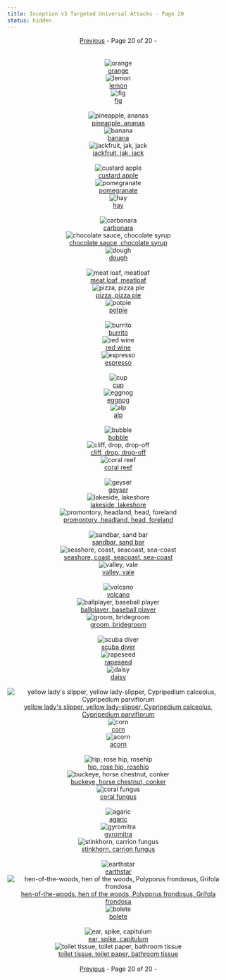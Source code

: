 ```yaml
---
title: Inception v3 Targeted Universal Attacks - Page 20
status: hidden
---
```

<center><a href="inception-v3-targeted-universal-attacks-page-19.html">Previous</a> - Page 20 of 20 - </center>
<br /><br /><div class="row">
<div id=950 class="col-md-4"><center>
<img src="/images/incv3_univ/950.png" alt="orange"" /><br />
<a href="#950">orange</a></center></div>
<div id=951 class="col-md-4"><center>
<img src="/images/incv3_univ/951.png" alt="lemon"" /><br />
<a href="#951">lemon</a></center></div>
<div id=952 class="col-md-4"><center>
<img src="/images/incv3_univ/952.png" alt="fig"" /><br />
<a href="#952">fig</a></center></div>
</div><br />
<div class="row">
<div id=953 class="col-md-4"><center>
<img src="/images/incv3_univ/953.png" alt="pineapple, ananas"" /><br />
<a href="#953">pineapple, ananas</a></center></div>
<div id=954 class="col-md-4"><center>
<img src="/images/incv3_univ/954.png" alt="banana"" /><br />
<a href="#954">banana</a></center></div>
<div id=955 class="col-md-4"><center>
<img src="/images/incv3_univ/955.png" alt="jackfruit, jak, jack"" /><br />
<a href="#955">jackfruit, jak, jack</a></center></div>
</div><br />
<div class="row">
<div id=956 class="col-md-4"><center>
<img src="/images/incv3_univ/956.png" alt="custard apple"" /><br />
<a href="#956">custard apple</a></center></div>
<div id=957 class="col-md-4"><center>
<img src="/images/incv3_univ/957.png" alt="pomegranate"" /><br />
<a href="#957">pomegranate</a></center></div>
<div id=958 class="col-md-4"><center>
<img src="/images/incv3_univ/958.png" alt="hay"" /><br />
<a href="#958">hay</a></center></div>
</div><br />
<div class="row">
<div id=959 class="col-md-4"><center>
<img src="/images/incv3_univ/959.png" alt="carbonara"" /><br />
<a href="#959">carbonara</a></center></div>
<div id=960 class="col-md-4"><center>
<img src="/images/incv3_univ/960.png" alt="chocolate sauce, chocolate syrup"" /><br />
<a href="#960">chocolate sauce, chocolate syrup</a></center></div>
<div id=961 class="col-md-4"><center>
<img src="/images/incv3_univ/961.png" alt="dough"" /><br />
<a href="#961">dough</a></center></div>
</div><br />
<div class="row">
<div id=962 class="col-md-4"><center>
<img src="/images/incv3_univ/962.png" alt="meat loaf, meatloaf"" /><br />
<a href="#962">meat loaf, meatloaf</a></center></div>
<div id=963 class="col-md-4"><center>
<img src="/images/incv3_univ/963.png" alt="pizza, pizza pie"" /><br />
<a href="#963">pizza, pizza pie</a></center></div>
<div id=964 class="col-md-4"><center>
<img src="/images/incv3_univ/964.png" alt="potpie"" /><br />
<a href="#964">potpie</a></center></div>
</div><br />
<div class="row">
<div id=965 class="col-md-4"><center>
<img src="/images/incv3_univ/965.png" alt="burrito"" /><br />
<a href="#965">burrito</a></center></div>
<div id=966 class="col-md-4"><center>
<img src="/images/incv3_univ/966.png" alt="red wine"" /><br />
<a href="#966">red wine</a></center></div>
<div id=967 class="col-md-4"><center>
<img src="/images/incv3_univ/967.png" alt="espresso"" /><br />
<a href="#967">espresso</a></center></div>
</div><br />
<div class="row">
<div id=968 class="col-md-4"><center>
<img src="/images/incv3_univ/968.png" alt="cup"" /><br />
<a href="#968">cup</a></center></div>
<div id=969 class="col-md-4"><center>
<img src="/images/incv3_univ/969.png" alt="eggnog"" /><br />
<a href="#969">eggnog</a></center></div>
<div id=970 class="col-md-4"><center>
<img src="/images/incv3_univ/970.png" alt="alp"" /><br />
<a href="#970">alp</a></center></div>
</div><br />
<div class="row">
<div id=971 class="col-md-4"><center>
<img src="/images/incv3_univ/971.png" alt="bubble"" /><br />
<a href="#971">bubble</a></center></div>
<div id=972 class="col-md-4"><center>
<img src="/images/incv3_univ/972.png" alt="cliff, drop, drop-off"" /><br />
<a href="#972">cliff, drop, drop-off</a></center></div>
<div id=973 class="col-md-4"><center>
<img src="/images/incv3_univ/973.png" alt="coral reef"" /><br />
<a href="#973">coral reef</a></center></div>
</div><br />
<div class="row">
<div id=974 class="col-md-4"><center>
<img src="/images/incv3_univ/974.png" alt="geyser"" /><br />
<a href="#974">geyser</a></center></div>
<div id=975 class="col-md-4"><center>
<img src="/images/incv3_univ/975.png" alt="lakeside, lakeshore"" /><br />
<a href="#975">lakeside, lakeshore</a></center></div>
<div id=976 class="col-md-4"><center>
<img src="/images/incv3_univ/976.png" alt="promontory, headland, head, foreland"" /><br />
<a href="#976">promontory, headland, head, foreland</a></center></div>
</div><br />
<div class="row">
<div id=977 class="col-md-4"><center>
<img src="/images/incv3_univ/977.png" alt="sandbar, sand bar"" /><br />
<a href="#977">sandbar, sand bar</a></center></div>
<div id=978 class="col-md-4"><center>
<img src="/images/incv3_univ/978.png" alt="seashore, coast, seacoast, sea-coast"" /><br />
<a href="#978">seashore, coast, seacoast, sea-coast</a></center></div>
<div id=979 class="col-md-4"><center>
<img src="/images/incv3_univ/979.png" alt="valley, vale"" /><br />
<a href="#979">valley, vale</a></center></div>
</div><br />
<div class="row">
<div id=980 class="col-md-4"><center>
<img src="/images/incv3_univ/980.png" alt="volcano"" /><br />
<a href="#980">volcano</a></center></div>
<div id=981 class="col-md-4"><center>
<img src="/images/incv3_univ/981.png" alt="ballplayer, baseball player"" /><br />
<a href="#981">ballplayer, baseball player</a></center></div>
<div id=982 class="col-md-4"><center>
<img src="/images/incv3_univ/982.png" alt="groom, bridegroom"" /><br />
<a href="#982">groom, bridegroom</a></center></div>
</div><br />
<div class="row">
<div id=983 class="col-md-4"><center>
<img src="/images/incv3_univ/983.png" alt="scuba diver"" /><br />
<a href="#983">scuba diver</a></center></div>
<div id=984 class="col-md-4"><center>
<img src="/images/incv3_univ/984.png" alt="rapeseed"" /><br />
<a href="#984">rapeseed</a></center></div>
<div id=985 class="col-md-4"><center>
<img src="/images/incv3_univ/985.png" alt="daisy"" /><br />
<a href="#985">daisy</a></center></div>
</div><br />
<div class="row">
<div id=986 class="col-md-4"><center>
<img src="/images/incv3_univ/986.png" alt="yellow lady's slipper, yellow lady-slipper, Cypripedium calceolus, Cypripedium parviflorum"" /><br />
<a href="#986">yellow lady's slipper, yellow lady-slipper, Cypripedium calceolus, Cypripedium parviflorum</a></center></div>
<div id=987 class="col-md-4"><center>
<img src="/images/incv3_univ/987.png" alt="corn"" /><br />
<a href="#987">corn</a></center></div>
<div id=988 class="col-md-4"><center>
<img src="/images/incv3_univ/988.png" alt="acorn"" /><br />
<a href="#988">acorn</a></center></div>
</div><br />
<div class="row">
<div id=989 class="col-md-4"><center>
<img src="/images/incv3_univ/989.png" alt="hip, rose hip, rosehip"" /><br />
<a href="#989">hip, rose hip, rosehip</a></center></div>
<div id=990 class="col-md-4"><center>
<img src="/images/incv3_univ/990.png" alt="buckeye, horse chestnut, conker"" /><br />
<a href="#990">buckeye, horse chestnut, conker</a></center></div>
<div id=991 class="col-md-4"><center>
<img src="/images/incv3_univ/991.png" alt="coral fungus"" /><br />
<a href="#991">coral fungus</a></center></div>
</div><br />
<div class="row">
<div id=992 class="col-md-4"><center>
<img src="/images/incv3_univ/992.png" alt="agaric"" /><br />
<a href="#992">agaric</a></center></div>
<div id=993 class="col-md-4"><center>
<img src="/images/incv3_univ/993.png" alt="gyromitra"" /><br />
<a href="#993">gyromitra</a></center></div>
<div id=994 class="col-md-4"><center>
<img src="/images/incv3_univ/994.png" alt="stinkhorn, carrion fungus"" /><br />
<a href="#994">stinkhorn, carrion fungus</a></center></div>
</div><br />
<div class="row">
<div id=995 class="col-md-4"><center>
<img src="/images/incv3_univ/995.png" alt="earthstar"" /><br />
<a href="#995">earthstar</a></center></div>
<div id=996 class="col-md-4"><center>
<img src="/images/incv3_univ/996.png" alt="hen-of-the-woods, hen of the woods, Polyporus frondosus, Grifola frondosa"" /><br />
<a href="#996">hen-of-the-woods, hen of the woods, Polyporus frondosus, Grifola frondosa</a></center></div>
<div id=997 class="col-md-4"><center>
<img src="/images/incv3_univ/997.png" alt="bolete"" /><br />
<a href="#997">bolete</a></center></div>
</div><br />
<div class="row">
<div id=998 class="col-md-4"><center>
<img src="/images/incv3_univ/998.png" alt="ear, spike, capitulum"" /><br />
<a href="#998">ear, spike, capitulum</a></center></div>
<div id=999 class="col-md-4"><center>
<img src="/images/incv3_univ/999.png" alt="toilet tissue, toilet paper, bathroom tissue"" /><br />
<a href="#999">toilet tissue, toilet paper, bathroom tissue</a></center></div>
</div><br />
<center><a href="inception-v3-targeted-universal-attacks-page-19.html">Previous</a> - Page 20 of 20 - </center>
